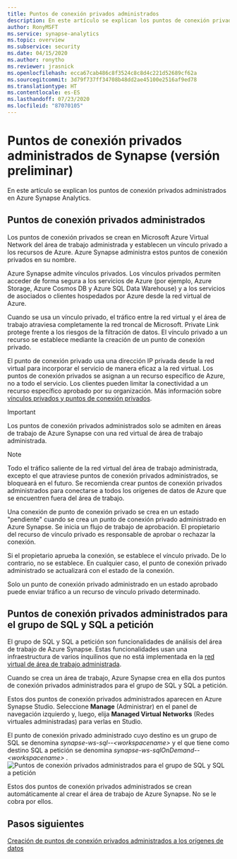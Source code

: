 ```yaml
---
title: Puntos de conexión privados administrados
description: En este artículo se explican los puntos de conexión privados administrados en Azure Synapse Analytics.
author: RonyMSFT
ms.service: synapse-analytics
ms.topic: overview
ms.subservice: security
ms.date: 04/15/2020
ms.author: ronytho
ms.reviewer: jrasnick
ms.openlocfilehash: ecca67cab486c8f3524c8c8d4c221d52689cf62a
ms.sourcegitcommit: 3d79f737ff34708b48dd2ae45100e2516af9ed78
ms.translationtype: HT
ms.contentlocale: es-ES
ms.lasthandoff: 07/23/2020
ms.locfileid: "87070105"
---
```

# <a name="synapse-managed-private-endpoints-preview"></a>Puntos de conexión privados administrados de Synapse (versión preliminar)

En este artículo se explican los puntos de conexión privados administrados en Azure Synapse Analytics.

## <a name="managed-private-endpoints"></a>Puntos de conexión privados administrados

Los puntos de conexión privados se crean en Microsoft Azure Virtual Network del área de trabajo administrada y establecen un vínculo privado a los recursos de Azure. Azure Synapse administra estos puntos de conexión privados en su nombre.

Azure Synapse admite vínculos privados. Los vínculos privados permiten acceder de forma segura a los servicios de Azure (por ejemplo, Azure Storage, Azure Cosmos DB y Azure SQL Data Warehouse) y a los servicios de asociados o clientes hospedados por Azure desde la red virtual de Azure.

Cuando se usa un vínculo privado, el tráfico entre la red virtual y el área de trabajo atraviesa completamente la red troncal de Microsoft. Private Link protege frente a los riesgos de la filtración de datos. El vínculo privado a un recurso se establece mediante la creación de un punto de conexión privado.

El punto de conexión privado usa una dirección IP privada desde la red virtual para incorporar el servicio de manera eficaz a la red virtual. Los puntos de conexión privados se asignan a un recurso específico de Azure, no a todo el servicio. Los clientes pueden limitar la conectividad a un recurso específico aprobado por su organización. Más información sobre [vínculos privados y puntos de conexión privados](https://docs.microsoft.com/azure/private-link/).

>[!IMPORTANT]
>Los puntos de conexión privados administrados solo se admiten en áreas de trabajo de Azure Synapse con una red virtual de área de trabajo administrada.

>[!NOTE]
>Todo el tráfico saliente de la red virtual del área de trabajo administrada, excepto el que atraviese puntos de conexión privados administrados, se bloqueará en el futuro. Se recomienda crear puntos de conexión privados administrados para conectarse a todos los orígenes de datos de Azure que se encuentren fuera del área de trabajo. 

Una conexión de punto de conexión privado se crea en un estado "pendiente" cuando se crea un punto de conexión privado administrado en Azure Synapse. Se inicia un flujo de trabajo de aprobación. El propietario del recurso de vínculo privado es responsable de aprobar o rechazar la conexión.

Si el propietario aprueba la conexión, se establece el vínculo privado. De lo contrario, no se establece. En cualquier caso, el punto de conexión privado administrado se actualizará con el estado de la conexión.

Solo un punto de conexión privado administrado en un estado aprobado puede enviar tráfico a un recurso de vínculo privado determinado.

## <a name="managed-private-endpoints-for-sql-pool-and-sql-on-demand"></a>Puntos de conexión privados administrados para el grupo de SQL y SQL a petición

El grupo de SQL y SQL a petición son funcionalidades de análisis del área de trabajo de Azure Synapse. Estas funcionalidades usan una infraestructura de varios inquilinos que no está implementada en la [red virtual de área de trabajo administrada](./synapse-workspace-managed-vnet.md).

Cuando se crea un área de trabajo, Azure Synapse crea en ella dos puntos de conexión privados administrados para el grupo de SQL y SQL a petición. 

Estos dos puntos de conexión privados administrados aparecen en Azure Synapse Studio. Seleccione **Manage** (Administrar) en el panel de navegación izquierdo y, luego, elija **Managed Virtual Networks** (Redes virtuales administradas) para verlas en Studio.

El punto de conexión privado administrado cuyo destino es un grupo de SQL se denomina *synapse-ws-sql--\<workspacename\>* y el que tiene como destino SQL a petición se denomina *synapse-ws-sqlOnDemand--\<workspacename\>* .
![Puntos de conexión privados administrados para el grupo de SQL y SQL a petición](./media/synapse-workspace-managed-private-endpoints/managed-pe-for-sql-1.png)

Estos dos puntos de conexión privados administrados se crean automáticamente al crear el área de trabajo de Azure Synapse. No se le cobra por ellos.

## <a name="next-steps"></a>Pasos siguientes

[Creación de puntos de conexión privados administrados a los orígenes de datos](./how-to-create-managed-private-endpoints.md)
